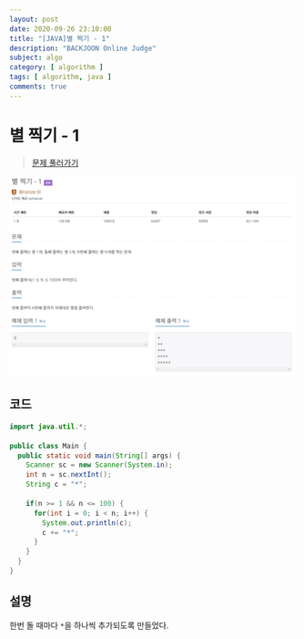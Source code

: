 ```yaml
---
layout: post
date: 2020-09-26 23:10:00
title: "[JAVA]별 찍기 - 1"
description: "BACKJOON Online Judge"
subject: algo
category: [ algorithm ]
tags: [ algorithm, java ]
comments: true
---
```


# 별 찍기 - 1

> [문제 풀러가기](https://acmicpc.net/problem/2438)

![2438](/assets/img/algo/2438.png)

## 코드

```java
import java.util.*;

public class Main {
  public static void main(String[] args) {
    Scanner sc = new Scanner(System.in);
    int n = sc.nextInt();
    String c = "*";

    if(n >= 1 && n <= 100) {
      for(int i = 0; i < n; i++) {
        System.out.println(c);
        c += "*";
      }
    }
  }
}
```

## 설명

한번 돌 때마다 `*`을 하나씩 추가되도록 만들었다.
